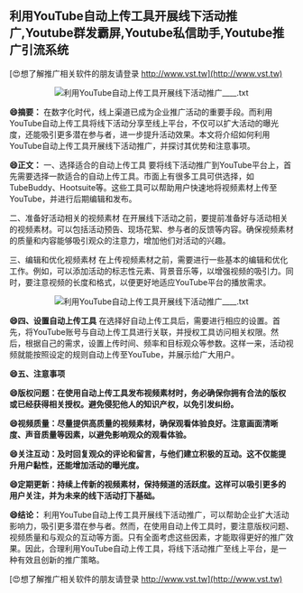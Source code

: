 ## **利用YouTube自动上传工具开展线下活动推广,Youtube群发霸屏,Youtube私信助手,Youtube推广引流系统**

[😍想了解推广相关软件的朋友请登录 http://www.vst.tw](http://www.vst.tw)

 <center><img src="https://vst.tw/MP4/tuiguang/png/2.png" alt="利用YouTube自动上传工具开展线下活动推广____.txt"></center>

**😄摘要：**
在数字化时代，线上渠道已成为企业推广活动的重要手段。而利用YouTube自动上传工具将线下活动分享至线上平台，不仅可以扩大活动的曝光度，还能吸引更多潜在参与者，进一步提升活动效果。本文将介绍如何利用YouTube自动上传工具开展线下活动推广，并探讨其优势和注意事项。

**😄正文：**
一、选择适合的自动上传工具
要将线下活动推广到YouTube平台上，首先需要选择一款适合的自动上传工具。市面上有很多工具可供选择，如TubeBuddy、Hootsuite等。这些工具可以帮助用户快速地将视频素材上传至YouTube，并进行后期编辑和发布。

二、准备好活动相关的视频素材
在开展线下活动之前，要提前准备好与活动相关的视频素材。可以包括活动预告、现场花絮、参与者的反馈等内容。确保视频素材的质量和内容能够吸引观众的注意力，增加他们对活动的兴趣。

三、编辑和优化视频素材
在上传视频素材之前，需要进行一些基本的编辑和优化工作。例如，可以添加活动的标志性元素、背景音乐等，以增强视频的吸引力。同时，要注意视频的长度和格式，以便更好地适应YouTube平台的播放需求。

 <center><img src="https://vst.tw/MP4/tuiguang/png/5.png" alt="利用YouTube自动上传工具开展线下活动推广____.txt"></center>

**😄四、设置自动上传工具**
在选择好自动上传工具后，需要进行相应的设置。首先，将YouTube账号与自动上传工具进行关联，并授权工具访问相关权限。然后，根据自己的需求，设置上传时间、频率和目标观众等参数。这样一来，活动视频就能按照设定的规则自动上传至YouTube，并展示给广大用户。

**😄五、注意事项**

**😄版权问题：在使用自动上传工具发布视频素材时，务必确保你拥有合法的版权或已经获得相关授权。避免侵犯他人的知识产权，以免引发纠纷。**

**😄视频质量：尽量提供高质量的视频素材，确保观看体验良好。注意画面清晰度、声音质量等因素，以避免影响观众的观看体验。**

**😄关注互动：及时回复观众的评论和留言，与他们建立积极的互动。这不仅能提升用户黏性，还能增加活动的曝光度。**

**😄定期更新：持续上传新的视频素材，保持频道的活跃度。这样可以吸引更多的用户关注，并为未来的线下活动打下基础。**

**😄结论：**
利用YouTube自动上传工具开展线下活动推广，可以帮助企业扩大活动影响力，吸引更多潜在参与者。然而，在使用自动上传工具时，要注意版权问题、视频质量和与观众的互动等方面。只有全面考虑这些因素，才能取得更好的推广效果。因此，合理利用YouTube自动上传工具，将线下活动推广至线上平台，是一种有效且创新的推广策略。

[😍想了解推广相关软件的朋友请登录 http://www.vst.tw](http://www.vst.tw)



